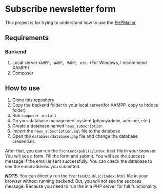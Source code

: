 # Subscribe newsletter form

This project is for trying to understand how to use the [PHPMailer](https://github.com/PHPMailer/PHPMailer)

## Requirements

### Backend
1. Local server `XAMPP, WAMP, MAMP, etc.` (For Windows, I recommend XAMPP)
2. Composer

## How to use

1. Clone this repository
2. Copy the backend folder to your local server(for XAMPP, copy to htdocs folder)
3. Run `composer install`
4. Go your database management system (phpmyadmin, adminer, etc.)
5. Create a database named `news_subscription`
6. Import the `news_subscription.sql` file to the database
7. Open the `database/database.php` file and change the database credentials.

After that, you can run the `frontend/public/index.html` file in your browser. You will see a form. Fill the form and submit. You will see the success message if the email is sent successfully. You can check the database to see the email address you submitted.

**_NOTE:_** You can directly run the `frontend/public/index.html` file in your browser without running backend. But, you will not see the success message. Because you need to run the in a PHP server for full functionality. 
